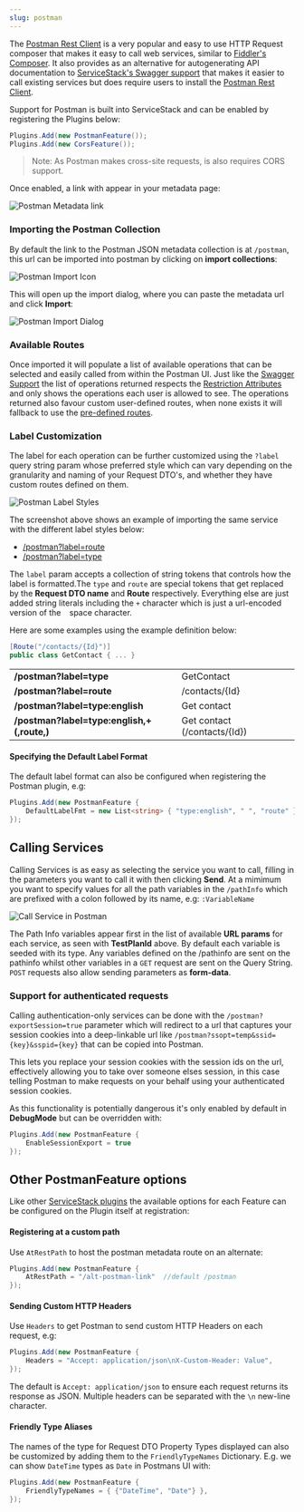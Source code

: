 ```yaml
---
slug: postman
---
```


The [Postman Rest Client](http://www.getpostman.com/) is a very popular and easy to use HTTP Request composer that makes it easy to call web services, similar to [Fiddler's Composer](https://www.blackbaud.com/files/support/guides/infinitydevguide/Subsystems/inwebapi-developer-help/Content/InfinityWebAPI/coUsingFiddlerCreateHTTPRequest.htm). It also provides as an alternative for autogenerating API documentation to [ServiceStack's Swagger support](/swagger-api) that makes it easier to call existing services but does require users to install the [Postman Rest Client](http://www.getpostman.com/).

Support for Postman is built into ServiceStack and can be enabled by registering the Plugins below:

```csharp
Plugins.Add(new PostmanFeature());
Plugins.Add(new CorsFeature());
```

> Note: As Postman makes cross-site requests, is also requires CORS support. 

Once enabled, a link with appear in your metadata page:

![Postman Metadata link](https://raw.githubusercontent.com/ServiceStack/Assets/master/img/release-notes/postman-metadata.png)

### Importing the Postman Collection

By default the link to the Postman JSON metadata collection is at `/postman`, this url can be imported into postman by clicking on **import collections**:

![Postman Import Icon](https://raw.githubusercontent.com/ServiceStack/Assets/master/img/wikis/postman-import-link.png)

This will open up the import dialog, where you can paste the metadata url and click **Import**:

![Postman Import Dialog](https://raw.githubusercontent.com/ServiceStack/Assets/master/img/wikis/postman-import.png)

### Available Routes 

Once imported it will populate a list of available operations that can be selected and easily called from within the Postman UI. Just like the [Swagger Support](/swagger-api) the list of operations returned respects the [Restriction Attributes](/restricting-services) and only shows the operations each user is allowed to see. The operations returned also favour custom user-defined routes, when none exists it will fallback to use the [pre-defined routes](/routing#pre-defined-routes).

### Label Customization

The label for each operation can be further customized using the `?label` query string param whose preferred style which can vary depending on the granularity and naming of your Request DTO's, and whether they have custom routes defined on them. 

![Postman Label Styles](https://raw.githubusercontent.com/ServiceStack/Assets/master/img/wikis/postman-labels.png)

The screenshot above shows an example of importing the same service with the different label styles below: 

 - [/postman?label=route](https://benchmarks.servicestack.net/postman?label=route)
 - [/postman?label=type](https://benchmarks.servicestack.net/postman?label=type)

The `label` param accepts a collection of string tokens that controls how the label is formatted.The `type` and `route` are special tokens that get replaced by the **Request DTO name** and **Route** respectively. Everything else are just added string literals including the `+` character which is just a url-encoded version of the ` ` space character.

Here are some examples using the example definition below:

```csharp
[Route("/contacts/{Id}")]
public class GetContact { ... }
```

<table class="table">
<tr>
    <td><b>/postman?label=type</b></td>
    <td>GetContact</td>
</tr>
<tr>
    <td><b>/postman?label=route</b></td>
    <td>/contacts/{Id}</td>
</tr>
<tr>
    <td><b>/postman?label=type:english</b></td>
    <td>Get contact</td>
</tr>
<tr>
    <td><b>/postman?label=type:english,+(,route,)</b></td>
    <td>Get contact (/contacts/{Id})</td>
</tr>
</table>

#### Specifying the Default Label Format

The default label format can also be configured when registering the Postman plugin, e.g:

```csharp
Plugins.Add(new PostmanFeature { 
    DefaultLabelFmt = new List<string> { "type:english", " ", "route" }
});
```

## Calling Services

Calling Services is as easy as selecting the service you want to call, filling in the parameters you want to call it with then clicking **Send**. At a mimimum you want to specify values for all the path variables in the `/pathInfo` which are prefixed with a colon followed by its name, e.g: `:VariableName`

![Call Service in Postman](https://raw.githubusercontent.com/ServiceStack/Assets/master/img/wikis/postman-call-searchtestresults.png)

The Path Info variables appear first in the list of available **URL params** for each service, as seen with **TestPlanId** above. By default each variable is seeded with its type. Any variables defined on the /pathinfo are sent on the pathinfo whilst other variables in a `GET` request are sent on the Query String. `POST` requests also allow sending parameters as **form-data**.

### Support for authenticated requests

Calling authentication-only services can be done with the `/postman?exportSession=true` parameter which will redirect to a url that captures your session cookies into a deep-linkable url like `/postman?ssopt=temp&ssid={key}&sspid={key}` that can be copied into Postman.

This lets you replace your session cookies with the session ids on the url, effectively allowing you to take over someone elses session, in this case telling Postman to make requests on your behalf using your authenticated session cookies. 

As this functionality is potentially dangerous it's only enabled by default in **DebugMode** but can be overridden with:

```csharp
Plugins.Add(new PostmanFeature { 
    EnableSessionExport = true
});
```

## Other PostmanFeature options

Like other [ServiceStack plugins](/plugins) the available options for each Feature can be configured on the Plugin itself at registration:

#### Registering at a custom path

Use `AtRestPath` to host the postman metadata route on an alternate:

```csharp
Plugins.Add(new PostmanFeature { 
    AtRestPath = "/alt-postman-link"  //default /postman
});
```

#### Sending Custom HTTP Headers

Use `Headers` to get Postman to send custom HTTP Headers on each request, e.g:

```csharp
Plugins.Add(new PostmanFeature { 
    Headers = "Accept: application/json\nX-Custom-Header: Value",
});
```

The default is `Accept: application/json` to ensure each request returns its response as JSON. Multiple headers can be separated with the `\n` new-line character.

#### Friendly Type Aliases

The names of the type for Request DTO Property Types displayed can also be customized by adding them to the `FriendlyTypeNames` Dictionary. E.g. we can show `DateTime` types as `Date` in Postmans UI with:

```csharp
Plugins.Add(new PostmanFeature { 
    FriendlyTypeNames = { {"DateTime", "Date"} },
});
```